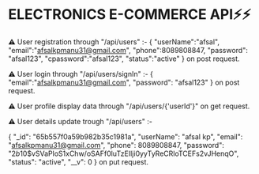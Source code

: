 # ELECTRONICS E-COMMERCE API⚡⚡


⚠ User registration through "/api/users" :-
{
    "userName":"afsal",
    "email":"afsalkpmanu31@gmail.com",
    "phone":8089808847,
    "password": "afsal123",
    "cpassword":"afsal123",
    "status":"active"
}
on post request.

⚠ User login through "/api/users/signIn" :-
{
    "email":"afsalkpmanu31@gmail.com",
    "password": "afsal123"
}
on post request.

⚠ User profile display data through "/api/users/{'userId'}" on get request.

⚠ User details update trough "/api/users" :-

{
    "_id": "65b557f0a59b982b35c1981a",
    "userName": "afsal kp",
    "email": "afsalkpmanu31@gmail.com",
    "phone": 8089808847,
    "password": "$2b$10$vSVaPloS1xChw/oSAFf0luTzEIlji0yyTyReCRloTCEFs2vJHenqO",
    "status": "active",
    "__v": 0
}
on put request.
